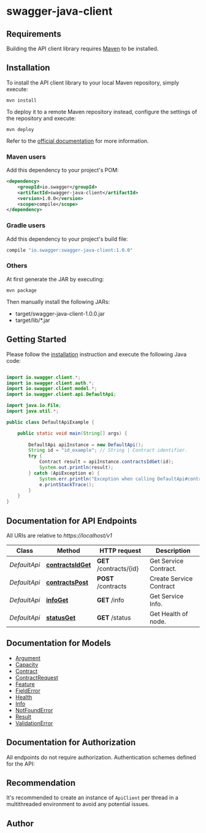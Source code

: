 # swagger-java-client

## Requirements

Building the API client library requires [Maven](https://maven.apache.org/) to be installed.

## Installation

To install the API client library to your local Maven repository, simply execute:

```shell
mvn install
```

To deploy it to a remote Maven repository instead, configure the settings of the repository and execute:

```shell
mvn deploy
```

Refer to the [official documentation](https://maven.apache.org/plugins/maven-deploy-plugin/usage.html) for more information.

### Maven users

Add this dependency to your project's POM:

```xml
<dependency>
    <groupId>io.swagger</groupId>
    <artifactId>swagger-java-client</artifactId>
    <version>1.0.0</version>
    <scope>compile</scope>
</dependency>
```

### Gradle users

Add this dependency to your project's build file:

```groovy
compile "io.swagger:swagger-java-client:1.0.0"
```

### Others

At first generate the JAR by executing:

    mvn package

Then manually install the following JARs:

* target/swagger-java-client-1.0.0.jar
* target/lib/*.jar

## Getting Started

Please follow the [installation](#installation) instruction and execute the following Java code:

```java

import io.swagger.client.*;
import io.swagger.client.auth.*;
import io.swagger.client.model.*;
import io.swagger.client.api.DefaultApi;

import java.io.File;
import java.util.*;

public class DefaultApiExample {

    public static void main(String[] args) {
        
        DefaultApi apiInstance = new DefaultApi();
        String id = "id_example"; // String | Contract identifier.
        try {
            Contract result = apiInstance.contractsIdGet(id);
            System.out.println(result);
        } catch (ApiException e) {
            System.err.println("Exception when calling DefaultApi#contractsIdGet");
            e.printStackTrace();
        }
    }
}

```

## Documentation for API Endpoints

All URIs are relative to *https://localhost/v1*

Class | Method | HTTP request | Description
------------ | ------------- | ------------- | -------------
*DefaultApi* | [**contractsIdGet**](docs/DefaultApi.md#contractsIdGet) | **GET** /contracts/{id} | Get Service Contract.
*DefaultApi* | [**contractsPost**](docs/DefaultApi.md#contractsPost) | **POST** /contracts | Create Service Contract
*DefaultApi* | [**infoGet**](docs/DefaultApi.md#infoGet) | **GET** /info | Get Service Info.
*DefaultApi* | [**statusGet**](docs/DefaultApi.md#statusGet) | **GET** /status | Get Health of node.


## Documentation for Models

 - [Argument](docs/Argument.md)
 - [Capacity](docs/Capacity.md)
 - [Contract](docs/Contract.md)
 - [ContractRequest](docs/ContractRequest.md)
 - [Feature](docs/Feature.md)
 - [FieldError](docs/FieldError.md)
 - [Health](docs/Health.md)
 - [Info](docs/Info.md)
 - [NotFoundError](docs/NotFoundError.md)
 - [Result](docs/Result.md)
 - [ValidationError](docs/ValidationError.md)


## Documentation for Authorization

All endpoints do not require authorization.
Authentication schemes defined for the API:

## Recommendation

It's recommended to create an instance of `ApiClient` per thread in a multithreaded environment to avoid any potential issues.

## Author



